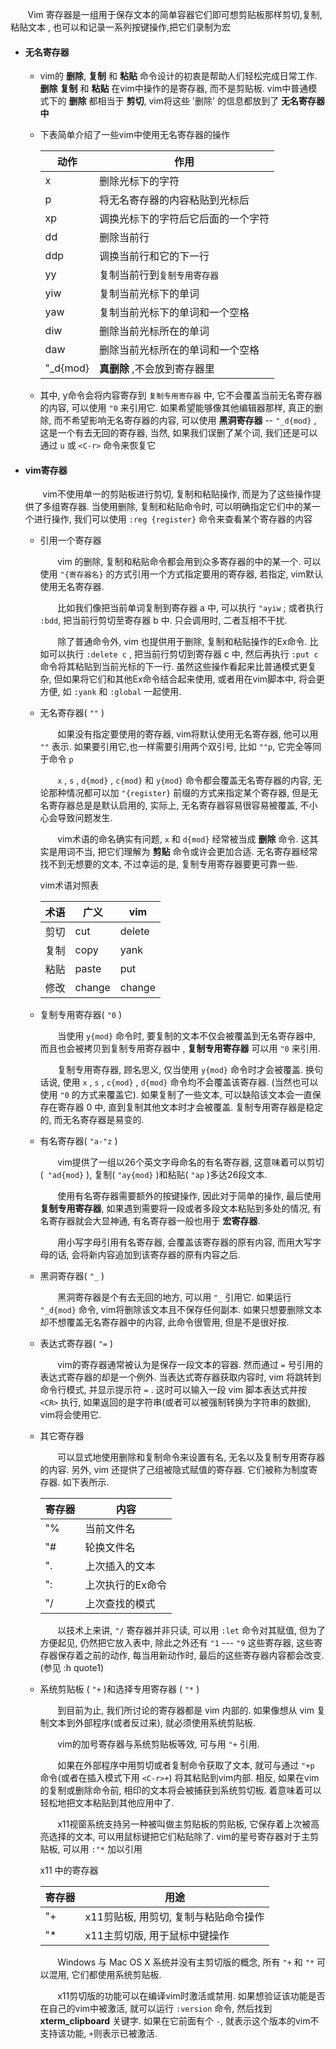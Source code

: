  &nbsp;&nbsp;&nbsp;&nbsp;&nbsp;&nbsp; Vim 寄存器是一组用于保存文本的简单容器它们即可想剪贴板那样剪切,复制,粘贴文本 , 也可以和记录一系列按键操作,把它们录制为宏

- #### 无名寄存器
    
    - vim的 **删除**, **复制** 和 **粘贴** 命令设计的初衷是帮助人们轻松完成日常工作. **删除** **复制** 和 **粘贴** 在vim中操作的是寄存器, 而不是剪贴板. vim中普通模式下的 **删除** 都相当于 **剪切**, vim将这些 '删除' 的信息都放到了 **无名寄存器中**
    
    - 下表简单介绍了一些vim中使用无名寄存器的操作
    
        | 动作     | 作用                                      |
        |----------|-------------------------------------------|
        | x        | 删除光标下的字符                          |
        | p        | 将无名寄存器的内容粘贴到光标后            |
        | xp       | 调换光标下的字符后它后面的一个字符        |
        | dd       | 删除当前行                                |
        | ddp      | 调换当前行和它的下一行                    |
        | yy       | 复制当前行到`复制专用寄存器`              |
        | yiw      | 复制当前光标下的单词                      |
        | yaw      | 复制当前光标下的单词和一个空格            |
        | diw      | 删除当前光标所在的单词                    |
        | daw      | 删除当前光标所在的单词和一个空格          |
        | "_d{mod} | **真删除** ,不会放到寄存器里              |

    - 其中, y命令会将内容寄存到 `复制专用寄存器` 中, 它不会覆盖当前无名寄存器的内容, 可以使用 `"0` 来引用它. 如果希望能够像其他编辑器那样, 真正的删除, 而不希望影响无名寄存器的内容, 可以使用 **黑洞寄存器** -- `"_d{mod}` , 这是一个有去无回的寄存器, 当然, 如果我们误删了某个词, 我们还是可以通过 `u` 或 `<C-r>` 命令来恢复它

- #### vim寄存器

    &nbsp;&nbsp;&nbsp;&nbsp;&nbsp;&nbsp; vim不使用单一的剪贴板进行剪切, 复制和粘贴操作, 而是为了这些操作提供了多组寄存器. 当使用删除, 复制和粘贴命令时, 可以明确指定它们中的某一个进行操作, 我们可以使用 `:reg {register}` 命令来查看某个寄存器的内容

    - 引用一个寄存器  
     
        &nbsp;&nbsp;&nbsp;&nbsp;&nbsp;&nbsp; vim 的删除, 复制和粘贴命令都会用到众多寄存器的中的某一个. 可以使用 `"{寄存器名}` 的方式引用一个方式指定要用的寄存器, 若指定, vim默认使用无名寄存器.
    
        &nbsp;&nbsp;&nbsp;&nbsp;&nbsp;&nbsp; 比如我们像把当前单词复制到寄存器 a 中, 可以执行 `"ayiw` ; 或者执行 `:bdd`, 把当前行剪切至寄存器 b 中. 只会调用时, 二者互相不干扰.  
        
        &nbsp;&nbsp;&nbsp;&nbsp;&nbsp;&nbsp; 除了普通命令外, vim 也提供用于删除, 复制和粘贴操作的Ex命令.  比如可以执行 `:delete c` , 把当前行剪切到寄存器 c 中, 然后再执行 `:put c` 命令将其粘贴到当前光标的下一行. 虽然这些操作看起来比普通模式更复杂, 但如果将它们和其他Ex命令结合起来使用, 或者用在vim脚本中, 将会更方便, 如 `:yank` 和 `:global` 一起使用.  
    
    - 无名寄存器( `""` )
      
        &nbsp;&nbsp;&nbsp;&nbsp;&nbsp;&nbsp; 如果没有指定要使用的寄存器, vim将默认使用无名寄存器, 他可以用 `""` 表示. 如果要引用它,也一样需要引用两个双引号, 比如 `""p`, 它完全等同于命令 `p`  
        
        &nbsp;&nbsp;&nbsp;&nbsp;&nbsp;&nbsp; `x` , `s` , `d{mod}` , `c{mod}` 和 `y{mod}` 命令都会覆盖无名寄存器的内容, 无论那种情况都可以加 `"{register}` 前缀的方式来指定某个寄存器, 但是无名寄存器总是是默认启用的, 实际上, 无名寄存器容易很容易被覆盖, 不小心会导致问题发生.  
        
        &nbsp;&nbsp;&nbsp;&nbsp;&nbsp;&nbsp; vim术语的命名确实有问题, `x` 和 `d{mod}` 经常被当成 **删除** 命令. 这其实是用词不当, 把它们理解为 **剪贴** 命令或许会更加合适. 无名寄存器经常找不到无想要的文本, 不过幸运的是, 复制专用寄存器要更可靠一些.
        
        vim术语对照表

        | 术语 | 广义   | vim    |
        |------|--------|--------|
        | 剪切 | cut    | delete |
        | 复制 | copy   | yank   |
        | 粘贴 | paste  | put    |
        | 修改 | change | change |

    - 复制专用寄存器( `"0` )
        
        &nbsp;&nbsp;&nbsp;&nbsp;&nbsp;&nbsp; 当使用 `y{mod}` 命令时, 要复制的文本不仅会被覆盖到无名寄存器中, 而且也会被拷贝到复制专用寄存器中 , **复制专用寄存器** 可以用 `"0` 来引用.  
        
        &nbsp;&nbsp;&nbsp;&nbsp;&nbsp;&nbsp; 复制专用寄存器, 顾名思义, 仅当使用 `y{mod}` 命令时才会被覆盖. 换句话说, 使用 `x` , `s` , `c{mod}` , `d{mod}` 命令均不会覆盖该寄存器. (当然也可以使用 `"0` 的方式来覆盖它). 如果复制了一些文本, 可以缺陷该文本会一直保存在寄存器 0 中, 直到复制其他文本时才会被覆盖. 复制专用寄存器是稳定的, 而无名寄存器是易变的.  
    
    - 有名寄存器( `"a-"z` )  
    
        &nbsp;&nbsp;&nbsp;&nbsp;&nbsp;&nbsp; vim提供了一组以26个英文字母命名的有名寄存器, 这意味着可以剪切(` "ad{mod}` ), 复制( `"ay{mod}` )和粘贴( `"ap` )多达26段文本.  
        
        &nbsp;&nbsp;&nbsp;&nbsp;&nbsp;&nbsp; 使用有名寄存器需要额外的按键操作, 因此对于简单的操作, 最后使用 **复制专用寄存器**, 如果遇到需要将一段或者多段文本粘贴到多处的情况, 有名寄存器就会大显神通, 有名寄存器一般也用于 **宏寄存器**.

        &nbsp;&nbsp;&nbsp;&nbsp;&nbsp;&nbsp; 用小写字母引用有名寄存器, 会覆盖该寄存器的原有内容, 而用大写字母的话, 会将新内容追加到该寄存器的原有内容之后.  
        
    - 黑洞寄存器( `"_` )
      
        &nbsp;&nbsp;&nbsp;&nbsp;&nbsp;&nbsp; 黑洞寄存器是个有去无回的地方, 可以用 `"_` 引用它. 如果运行 `"_d{mod}` 命令, vim将删除该文本且不保存任何副本. 如果只想要删除文本却不想覆盖无名寄存器中的内容, 此命令很管用, 但是不是很好按.  
        
    - 表达式寄存器( `"=` )

        &nbsp;&nbsp;&nbsp;&nbsp;&nbsp;&nbsp; vim的寄存器通常被认为是保存一段文本的容器. 然而通过 `=` 号引用的表达式寄存器的却是一个例外. 当表达式寄存器获取内容时, vim 将跳转到命令行模式, 并显示提示符 `=` . 这时可以输入一段 vim 脚本表达式并按 `<CR>` 执行, 如果返回的是字符串(或者可以被强制转换为字符串的数据), vim将会使用它.  
        
    - 其它寄存器
    
        &nbsp;&nbsp;&nbsp;&nbsp;&nbsp;&nbsp; 可以显式地使用删除和复制命令来设置有名, 无名以及复制专用寄存器的内容. 另外, vim 还提供了己组被隐式赋值的寄存器. 它们被称为制度寄存器. 如下表所示.  
        
        | 寄存器 | 内容             |
        |--------|------------------|
        | "%     | 当前文件名       |
        | "#     | 轮换文件名       |
        | ".     | 上次插入的文本   |
        | ":     | 上次执行的Ex命令 |
        | "/     | 上次查找的模式   |
    
        &nbsp;&nbsp;&nbsp;&nbsp;&nbsp;&nbsp; 以技术上来讲, `"/` 寄存器并非只读, 可以用 `:let` 命令对其赋值, 但为了方便起见, 仍然把它放入表中, 除此之外还有 `"1` --- `"9` 这些寄存器, 这些寄存器保存着之前的动作, 每当用新动作时, 最后的这些寄存器内容都会改变. (参见 :h quote1)
    
    - 系统剪贴板 ( `"+` )和选择专用寄存器 ( `"*` )  
    
        &nbsp;&nbsp;&nbsp;&nbsp;&nbsp;&nbsp; 到目前为止, 我们所讨论的寄存器都是 vim 内部的. 如果像想从 vim 复制文本到外部程序(或者反过来), 就必须使用系统剪贴板.  
        
        &nbsp;&nbsp;&nbsp;&nbsp;&nbsp;&nbsp; vim的加号寄存器与系统剪贴板等效, 可与用 `"+` 引用.  
        
        &nbsp;&nbsp;&nbsp;&nbsp;&nbsp;&nbsp; 如果在外部程序中用剪切或者复制命令获取了文本, 就可与通过 `"+p` 命令(或者在插入模式下用 `<C-r>+`) 将其粘贴到vim内部. 相反, 如果在vim的复制或删除命令前, 相印的文本将会被捕获到系统剪切板. 着意味着可以轻松地把文本粘贴到其他应用中了.  
        
        &nbsp;&nbsp;&nbsp;&nbsp;&nbsp;&nbsp; x11视窗系统支持另一种被叫做主剪贴板的剪贴板, 它保存着上次被高亮选择的文本, 可以用鼠标键把它们粘贴除了. vim的星号寄存器对于主剪贴板, 可以用 `:"*` 加以引用  
        
        x11 中的寄存器
        
        | 寄存器 | 用途                                  |
        |--------|---------------------------------------|
        | "+     | x11剪贴板, 用剪切, 复制与粘贴命令操作 |
        | "*     | x11主剪切版, 用于鼠标中键操作         |
    
        &nbsp;&nbsp;&nbsp;&nbsp;&nbsp;&nbsp; Windows 与 Mac OS X 系统并没有主剪切版的概念, 所有 `"+` 和 `"*` 可以混用, 它们都使用系统剪贴板.  
        
        &nbsp;&nbsp;&nbsp;&nbsp;&nbsp;&nbsp; x11剪切版的功能可以在编译vim时激活或禁用. 如果想验证该功能是否在自己的vim中被激活, 就可以运行 `:version` 命令, 然后找到 **xterm_clipboard** 关键字. 如果在它前面有个 `-`, 就表示这个版本的vim不支持该功能, `+`则表示已被激活.  
